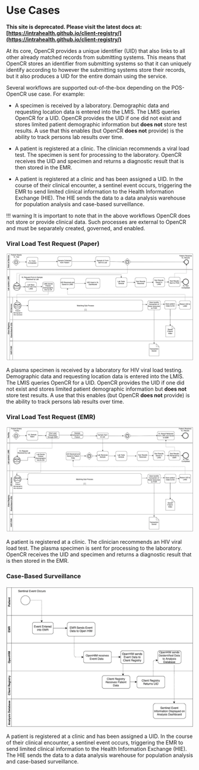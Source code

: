 # Use Cases

**This site is deprecated. Please visit the latest docs at:[https://intrahealth.github.io/client-registry/](https://intrahealth.github.io/client-registry/)**

At its core, OpenCR provides a unique identifier (UID) that also links to all other already matched records from submitting systems. This means that OpenCR stores an identifier from submitting systems so that it can uniquely identify according to however the submitting systems store their records, but it also produces a UID for the entire domain using the service.

Several workflows are supported out-of-the-box depending on the POS-OpenCR use case. For example:

* A specimen is received by a laboratory. Demographic data and requesting location data is entered into the LMIS. The LMIS queries OpenCR for a UID. OpenCR provides the UID if one did not exist and stores limited patient demographic information but **does not** store test results. A use that this enables (but OpenCR **does not** provide) is the ability to track persons lab results over time.

* A patient is registered at a clinic. The clinician recommends a viral load test. The specimen is sent for processing to the laboratory. OpenCR receives the UID and specimen and returns a diagnostic result that is then stored in the EMR. 

* A patient is registered at a clinic and has been assigned a UID. In the course of their clinical encounter, a sentinel event occurs, triggering the EMR to send limited clinical information to the Health Information Exchange (HIE). The HIE sends the data to a data analysis warehouse for population analysis and case-based surveillance.

!!! warning
    It is important to note that in the above workflows OpenCR does not store or provide clinical data. Such processes are external to OpenCR and must be separately created, governed, and enabled. 

### Viral Load Test Request (Paper)

![Link to HIV Load Test Requested by Paper](images/vl.png)

A plasma specimen is received by a laboratory for HIV viral load testing. Demographic data and requesting location data is entered into the LMIS. The LMIS queries OpenCR for a UID. OpenCR provides the UID if one did not exist and stores limited patient demographic information but **does not** store test results. A use that this enables (but OpenCR **does not** provide) is the ability to track persons lab results over time.

### Viral Load Test Request (EMR)

![Link to HIV Load Test Requested by EMR](images/emrvl.png)

A patient is registered at a clinic. The clinician recommends an HIV viral load test. The plasma specimen is sent for processing to the laboratory. OpenCR receives the UID and specimen and returns a diagnostic result that is then stored in the EMR. 

### Case-Based Surveillance

![Link to HIV Load Test Requested by EMR](images/cbs.png)

A patient is registered at a clinic and has been assigned a UID. In the course of their clinical encounter, a sentinel event occurs, triggering the EMR to send limited clinical information to the Health Information Exchange (HIE). The HIE sends the data to a data analysis warehouse for population analysis and case-based surveillance.
